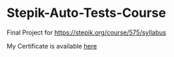 # Stepik-Auto-Tests-Course

Final Project for https://stepik.org/course/575/syllabus

My Certificate is available [here](https://stepik.org/cert/1303312)
